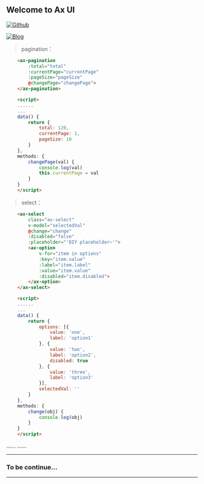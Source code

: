 ## Welcome to Ax UI
[![Github](https://img.shields.io/badge/GitHub-Follow-brightgreen.svg?longCache=true&style=popout-square)](https://github.com/Alexixyc)

[![Blog](https://img.shields.io/badge/Blog-AlexiXiang-brightgreen.svg?longCache=true&style=popout-square)](http://alexixyc.cn)

> pagination：
```html
    <ax-pagination
        :total="total"
        :currentPage="currentPage"
        :pageSize="pageSize"
        @changePage="changePage">
    </ax-pagination>

    <script>
    ......
    ...
    data() {
        return {
            total: 120,
            currentPage: 1,
            pageSize: 10
        }
    },
    methods: {
        changePage(val) {
            console.log(val)
            this.currentPage = val
        }
    }
    </script>
```

> select：
```html
    <ax-select
        class="ax-select"
        v-model="selectedVal"
        @change="change"
        :disabled="false"
        :placeholder="'DIY placeholder~'">
        <ax-option
            v-for="item in options"
            :key="item.value"
            :label="item.label"
            :value="item.value"
            :disabled="item.disabled">
        </ax-option>
    </ax-select>

    <script>
    ......
    ...
    data() {
        return {
            options: [{
                value: 'one',
                label: 'option1'
            }, {
                value: 'two',
                label: 'option2',
                disabled: true
            }, {
                value: 'three',
                label: 'option3'
            }],
            selectedVal: ''
        }
    },
    methods: {
        change(obj) {
            console.log(obj)
        }
    }
    </script>
```

......
......

----
### To be continue...
----
